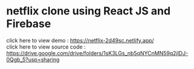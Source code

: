 # netflix clone using React JS and Firebase
click here to view demo : https://netflix-2d49sc.netlify.app/ <br>
click here to view source code : https://drive.google.com/drive/folders/1sK3LGs_nb5qNYCnMN59q2jlDJ-0Qgb_5?usp=sharing
